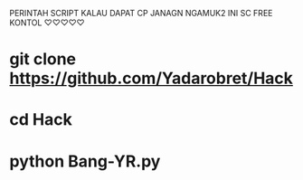  PERINTAH SCRIPT
KALAU DAPAT CP JANAGN NGAMUK2 INI SC FREE KONTOL
            ♡♡♡♡♡

# git clone https://github.com/Yadarobret/Hack

# cd Hack

# python Bang-YR.py


